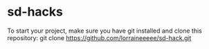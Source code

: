 # sd-hacks
To start your project, make sure you have git installed and clone this repository:
git clone https://github.com/lorraineeeee/sd-hack.git
